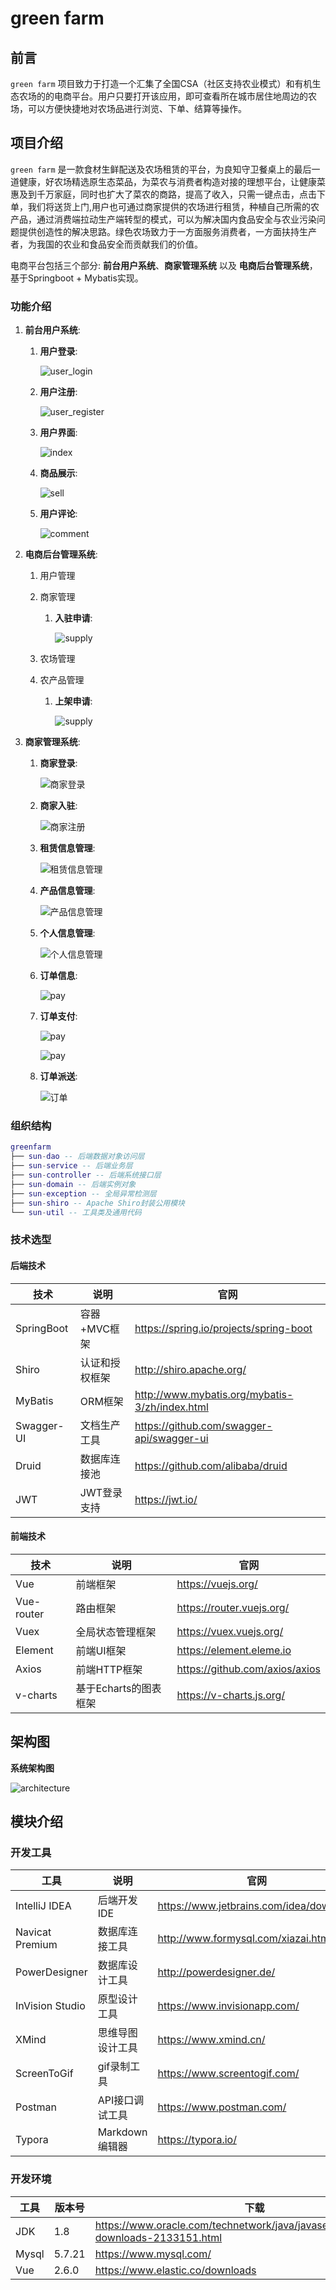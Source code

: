 # green farm

## 前言

`green farm` 项目致力于打造一个汇集了全国CSA（社区支持农业模式）和有机生态农场的的电商平台。用户只要打开该应用，即可查看所在城市居住地周边的农场，可以方便快捷地对农场品进行浏览、下单、结算等操作。



## 项目介绍

`green farm` 是一款食材生鲜配送及农场租赁的平台，为良知守卫餐桌上的最后一道健康，好农场精选原生态菜品，为菜农与消费者构造对接的理想平台，让健康菜惠及到千万家庭，同时也扩大了菜农的商路，提高了收入，只需一键点击，点击下单，我们将送货上门,用户也可通过商家提供的农场进行租赁，种植自己所需的农产品，通过消费端拉动生产端转型的模式，可以为解决国内食品安全与农业污染问题提供创造性的解决思路。绿色农场致力于一方面服务消费者，一方面扶持生产者，为我国的农业和食品安全而贡献我们的价值。

电商平台包括三个部分: **前台用户系统**、**商家管理系统** 以及 **电商后台管理系统**，基于Springboot + Mybatis实现。



### 功能介绍

1. **前台用户系统**:

   1. **用户登录**:

      ![user_login](https://github.com/RaySunWHUT/GreenFarm/blob/master/assets/user_login.png)

   2. **用户注册**:

      ![user_register](https://github.com/RaySunWHUT/GreenFarm/blob/master/assets/user_register.png)

   3. **用户界面**:

      ![index](https://github.com/RaySunWHUT/GreenFarm/blob/master/assets/index.png)

   4. **商品展示**:

      ![sell](https://github.com/RaySunWHUT/GreenFarm/blob/master/assets/sell.png)

   5. **用户评论**:

      ![comment](https://github.com/RaySunWHUT/GreenFarm/blob/master/assets/comment.png)

2. **电商后台管理系统**:

   1. 用户管理

   2. 商家管理

      1. **入驻申请**:

         ![supply](https://github.com/RaySunWHUT/GreenFarm/blob/master/assets/back.png)	

   3. 农场管理

   4. 农产品管理

      1. **上架申请**:

         ![supply](https://github.com/RaySunWHUT/GreenFarm/blob/master/assets/back.png)

      



3. **商家管理系统**:

   1. **商家登录**:

      ![商家登录](https://github.com/RaySunWHUT/GreenFarm/blob/master/assets/greenfarm.png)

   2. **商家入驻**:

      ![商家注册](https://github.com/RaySunWHUT/GreenFarm/blob/master/assets/register.png)

   3. **租赁信息管理**:

      ![租赁信息管理](https://github.com/RaySunWHUT/GreenFarm/blob/master/assets/rend_manager.png)

   4. **产品信息管理**:

      ![产品信息管理](https://github.com/RaySunWHUT/GreenFarm/blob/master/assets/product_manger.png)

   5. **个人信息管理**:

      ![个人信息管理](https://github.com/RaySunWHUT/GreenFarm/blob/master/assets/person_manager.png)

   6. **订单信息**:

      ![pay](https://github.com/RaySunWHUT/GreenFarm/blob/master/assets/pay.png)

   7. **订单支付**:

      ![pay](https://github.com/RaySunWHUT/GreenFarm/blob/master/assets/pay1.png)

      ![pay](https://github.com/RaySunWHUT/GreenFarm/blob/master/assets/pay2.png)

   8. **订单派送**:

      ![订单](https://github.com/RaySunWHUT/GreenFarm/blob/master/assets/map.png)



### 组织结构

``` lua
greenfarm
├── sun-dao -- 后端数据对象访问层
├── sun-service -- 后端业务层
├── sun-controller -- 后端系统接口层
├── sun-domain -- 后端实例对象
├── sun-exception -- 全局异常检测层
├── sun-shiro -- Apache Shiro封装公用模块
└── sun-util -- 工具类及通用代码
```

### 技术选型

#### 后端技术

| 技术       | 说明           | 官网                                           |
| ---------- | -------------- | ---------------------------------------------- |
| SpringBoot | 容器+MVC框架   | https://spring.io/projects/spring-boot         |
| Shiro      | 认证和授权框架 | http://shiro.apache.org/                       |
| MyBatis    | ORM框架        | http://www.mybatis.org/mybatis-3/zh/index.html |
| Swagger-UI | 文档生产工具   | https://github.com/swagger-api/swagger-ui      |
| Druid      | 数据库连接池   | https://github.com/alibaba/druid               |
| JWT        | JWT登录支持    | https://jwt.io/                                |



#### 前端技术

| 技术       | 说明                  | 官网                           |
| ---------- | --------------------- | ------------------------------ |
| Vue        | 前端框架              | https://vuejs.org/             |
| Vue-router | 路由框架              | https://router.vuejs.org/      |
| Vuex       | 全局状态管理框架      | https://vuex.vuejs.org/        |
| Element    | 前端UI框架            | https://element.eleme.io       |
| Axios      | 前端HTTP框架          | https://github.com/axios/axios |
| v-charts   | 基于Echarts的图表框架 | https://v-charts.js.org/       |



## 架构图

**系统架构图**

![architecture](https://github.com/RaySunWHUT/GreenFarm/blob/master/assets/achitecture.png)

## 模块介绍

### 开发工具

| 工具            | 说明             | 官网                                    |
| --------------- | ---------------- | --------------------------------------- |
| IntelliJ IDEA   | 后端开发IDE      | https://www.jetbrains.com/idea/download |
| Navicat Premium | 数据库连接工具   | http://www.formysql.com/xiazai.html     |
| PowerDesigner   | 数据库设计工具   | http://powerdesigner.de/                |
| InVision Studio | 原型设计工具     | https://www.invisionapp.com/            |
| XMind           | 思维导图设计工具 | https://www.xmind.cn/                   |
| ScreenToGif     | gif录制工具      | https://www.screentogif.com/            |
| Postman         | API接口调试工具  | https://www.postman.com/                |
| Typora          | Markdown编辑器   | https://typora.io/                      |



### 开发环境

| 工具  | 版本号 | 下载                                                         |
| ----- | ------ | ------------------------------------------------------------ |
| JDK   | 1.8    | https://www.oracle.com/technetwork/java/javase/downloads/jdk8-downloads-2133151.html |
| Mysql | 5.7.21 | https://www.mysql.com/                                       |
| Vue   | 2.6.0  | https://www.elastic.co/downloads                             |




